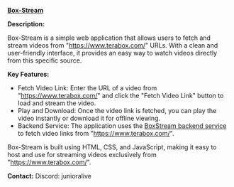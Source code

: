 **[Box-Stream](https://junioralive.github.io/box-stream/)**

**Description:**

Box-Stream is a simple web application that allows users to fetch and stream videos from "https://www.terabox.com/" URLs. With a clean and user-friendly interface, it provides an easy way to watch videos directly from this specific source.

**Key Features:**

- Fetch Video Link: Enter the URL of a video from "https://www.terabox.com/" and click the "Fetch Video Link" button to load and stream the video.
- Play and Download: Once the video link is fetched, you can play the video instantly or download it for offline viewing.
- Backend Service: The application uses the [BoxStream backend service](https://boxstream.thejuniortest.workers.dev) to fetch video links from "https://www.terabox.com/".

Box-Stream is built using HTML, CSS, and JavaScript, making it easy to host and use for streaming videos exclusively from "https://www.terabox.com/".

**Contact:**
Discord: junioralive
